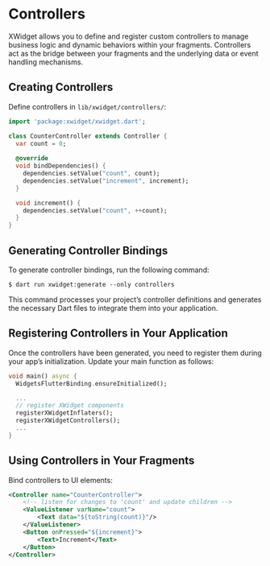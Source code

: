# Controllers

XWidget allows you to define and register custom controllers to manage business logic and
dynamic behaviors within your fragments. Controllers act as the bridge between your
fragments and the underlying data or event handling mechanisms.

## Creating Controllers

Define controllers in `lib/xwidget/controllers/`:

```dart
import 'package:xwidget/xwidget.dart';

class CounterController extends Controller {
  var count = 0;
  
  @override
  void bindDependencies() {
    dependencies.setValue("count", count);
    dependencies.setValue("increment", increment);
  }

  void increment() {
    dependencies.setValue("count", ++count);
  }
}
```

## Generating Controller Bindings

To generate controller bindings, run the following command:

```shell
$ dart run xwidget:generate --only controllers
```

This command processes your project’s controller definitions and generates the necessary
Dart files to integrate them into your application.

## Registering Controllers in Your Application

Once the controllers have been generated, you need to register them during your app’s
initialization. Update your main function as follows:

```dart
void main() async {
  WidgetsFlutterBinding.ensureInitialized();

  ...
  // register XWidget components
  registerXWidgetInflaters();
  registerXWidgetControllers();
  ...
}
```

## Using Controllers in Your Fragments

Bind controllers to UI elements:

```xml
<Controller name="CounterController">
    <!-- listen for changes to 'count' and update children -->
    <ValueListener varName="count">
        <Text data="${toString(count)}"/>
    </ValueListener>
    <Button onPressed="${increment}">
        <Text>Increment</Text>
    </Button>
</Controller>
```
